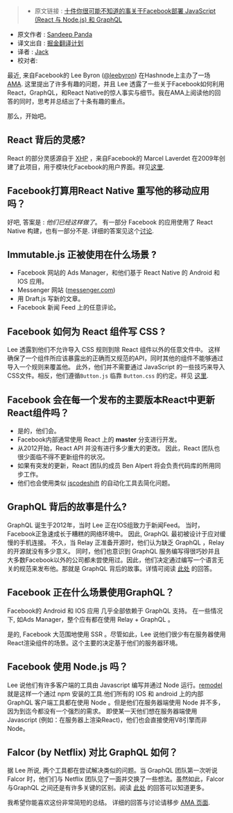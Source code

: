 >* 原文链接 : [十件你很可能不知道的事关于Facebook部署 JavaScript (React 与 Node.js) 和 GraphQL](https://hashnode.com/post/10-things-you-probably-didnt-know-about-javascript-react-and-nodejs-and-graphql-development-at-facebook-cink0r0e500h5io53fpl7ediu)
* 原文作者 : [Sandeep Panda](https://hashnode.com/@sandeep)
* 译文出自 : [掘金翻译计划](https://github.com/xitu/gold-miner)
* 译者 : [Jack](https://github.com/Jack-Kingdom)
* 校对者:


最近, 来自Facebook的 Lee Byron ([@leebyron](https://hashnode.com/@leebyron)) 在Hashnode上主办了一场 [AMA](https://hashnode.com/ama/with-lee-byron-cin0kpe8p0073rb53b19emcda). 这里提出了许多有趣的问题，并且 Lee 透露了一些关于Facebook如何利用React，GraphQL，和React Native的惊人事实与细节。我在AMA上阅读他的回答的同时，思考并总结出了十条有趣的重点。

那么，开始吧。

## React 背后的灵感?

React 的部分灵感源自于 [XHP](https://github.com/facebook/xhp-lib) ，来自Facebook的 Marcel Laverdet 在2009年创建了此项目，用于模块化Facebook的用户界面。祥见[这里](https://hashnode.com/ama/with-lee-byron-cin0kpe8p0073rb53b19emcda#cin120uib00edlv533i6d8yd7).

## Facebook打算用React Native 重写他的移动应用吗？

好吧, 答案是 : _他们已经这样做了_。 有一部分 Facebook 的应用使用了 React Native 构建，也有一部分不是. 详细的答案见这个[讨论](https://hashnode.com/ama/with-lee-byron-cin0kpe8p0073rb53b19emcda#cin6vg5r201wqjh53ne77tao1).

## Immutable.js 正被使用在什么场景 ?

*   Facebook 网站的 Ads Manager，和他们基于 React Native 的 Android 和 IOS 应用。
*   Messenger 网站 ([messenger.com](https://hashnode.com/util/redirect?url=http://messenger.com))
*   用 Draft.js 写新的文章。
*   Facebook 新闻 Feed 上的任意评论。

## Facebook 如何为 React 组件写 CSS ?

Lee 透露到他们不允许导入 CSS 规则到除 React 组件以外的任意文件中。 这样确保了一个组件所应该暴露出的正确而又规范的API，同时其他的组件不能够通过导入一个规则来覆盖他。 此外，他们并不需要通过 JavaScript 的一些技巧来导入CSS文件。相反，他们遵循`Button.js` 临靠 `Button.css` 的约定。祥见 [这里](https://hashnode.com/ama/with-lee-byron-cin0kpe8p0073rb53b19emcda#cin5qpdbv01apk85319o2c1fx).

## Facebook 会在每一个发布的主要版本React中更新React组件吗？

*   是的，他们会。
*   Facebook内部通常使用 React 上的 **master** 分支进行开发。
*   从2012开始，React API 并没有进行多少重大的更改。 因此，React 团队也很少面临不得不更新组件的状况。
*   如果有突发的更新，React 团队的成员 Ben Alpert 将会负责代码库的所用同步工作。
*   他们也会使用类似 [jscodeshift](https://github.com/facebook/jscodeshift) 的自动化工具去简化问题。

## GraphQL 背后的故事是什么?

GraphQL 诞生于2012年，当时 Lee 正在IOS组致力于新闻Feed。 当时，Facebook正急速成长于糟糕的网络环境中。 因此, GraphQL 最初被设计于应对缓慢的手机连接。 不久，当 Relay 正准备开源时，他们认为缺乏 GraphQL ，Relay的开源就没有多少意义。 同时，他们也意识到 GraphQL 服务编写得很巧妙并且大多数Facebook以外的公司都未尝使用过。因此，他们决定通过编写一个语言无关的规范来发布他。那就是 GraphQL 背后的故事。详情可阅读 [此处](https://hashnode.com/ama/with-lee-byron-cin0kpe8p0073rb53b19emcda#cin1gw37n00kwlv53rretxpe8) 的回答。

## Facebook 正在什么场景使用GraphQL？

Facebook的 Android 和 IOS 应用 几乎全部依赖于 GraphQL 支持。 在一些情况下, 如Ads Manager，整个应有都在使用 Relay + GraphQL 。

是的, Facebook 大范围地使用 SSR 。尽管如此，Lee 说他们很少有在服务器使用React渲染组件的场景。这个主要的决定基于他们的服务器环境。

## Facebook 使用 Node.js 吗？

Lee 说他们有许多客户端的工具由 Javascript 编写并通过 Node 运行。[remodel](https://github.com/facebook/remodel) 就是这样一个通过 npm 安装的工具.他们所有的 IOS 和 android 上的内部 GraphQL 客户端工具都在使用 Node 。但是他们在服务器端使用 Node 并不多，因为到迄今都没有一个强烈的需求。 即使某一天他们想在服务器端使用 Javascript (例如：在服务器上渲染React)，他们也会直接使用V8引擎而非Node。

## Falcor (by Netflix) 对比 GraphQL 如何？
据 Lee 所说, 两个工具都在尝试解决类似的问题。当 GraphQL 团队第一次听说 Falcor 时，他们们与 Netflix 团队见了一面并交换了一些想法。虽然如此，Falcor 与GraphQL 之间还是有许多关键的区别。阅读 [此处](https://hashnode.com/ama/with-lee-byron-cin0kpe8p0073rb53b19emcda#cinj7lim4002lid53x47g060n) 的回答可以知道更多。

我希望你能喜欢这份非常简短的总结。 详细的回答与讨论请移步 [AMA 页面](https://hashnode.com/ama/with-lee-byron-cin0kpe8p0073rb53b19emcda).